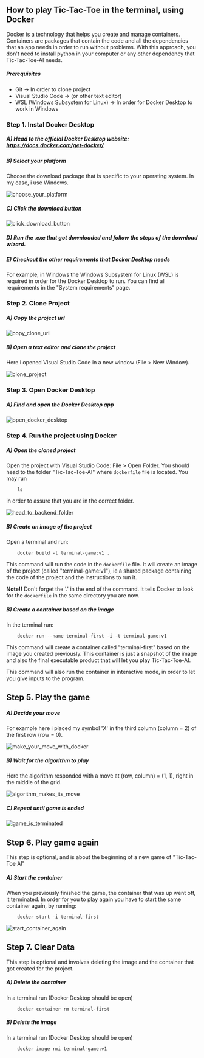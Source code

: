 ## How to play Tic-Tac-Toe in the terminal, using Docker ##

Docker is a technology that helps you create and manage containers. Containers are packages that contain the code and all the dependencies that an app needs in order to run without problems. With this approach, you don't need to install python in your computer or any other dependency that Tic-Tac-Toe-AI needs.

##### Prerequisites #####

- Git -> In order to clone project
- Visual Studio Code -> (or other text editor)
- WSL (Windows Subsystem for Linux) -> In order for Docker Desktop to work in Windows

### Step 1. Instal Docker Desktop ###

##### A) Head to the official Docker Desktop website: https://docs.docker.com/get-docker/ #####

##### B) Select your platform #####

Choose the download package that is specific to your operating system. In my case, i use Windows.

![choose_your_platform](https://github.com/DimosTheocharis/Tic-Tac-Toe-AI/blob/BackendDocumentation/screenshots/how_to_download_docker_desktop/choose_your_platform.png) 

##### C) Click the download button #####

![click_download_button](https://github.com/DimosTheocharis/Tic-Tac-Toe-AI/blob/BackendDocumentation/screenshots/how_to_download_docker_desktop/click_download_button.png) 

##### D) Run the .exe that got downloaded and follow the steps of the download wizard. #####

##### E) Checkout the other requirements that Docker Desktop needs #####

For example, in Windows the Windows Subsystem for Linux (WSL) is required in order for the Docker Desktop to run. You can find all requirements in the "System requirements" page.

### Step 2. Clone Project ###

##### A) Copy the project url #####

![copy_clone_url](https://github.com/DimosTheocharis/Tic-Tac-Toe-AI/blob/BackendDocumentation/screenshots/how_to_run_backend/copy_clone_url.png)  

##### B) Open a text editor and clone the project #####

Here i opened Visual Studio Code in a new window (File > New Window).

![clone_project](https://github.com/DimosTheocharis/Tic-Tac-Toe-AI/blob/BackendDocumentation/screenshots/how_to_run_backend/clone_project.png)  


### Step 3. Open Docker Desktop ###

##### A) Find and open the Docker Desktop app  #####

![open_docker_desktop](https://github.com/DimosTheocharis/Tic-Tac-Toe-AI/blob/BackendDocumentation/screenshots/how_to_run_backend/open_docker_desktop.png)

### Step 4. Run the project using Docker ###

##### A) Open the cloned project #####

Open the project with Visual Studio Code: File > Open Folder. You should head to the folder "Tic-Tac-Toe-AI" where `dockerfile` file is located. You may run 

```
    ls
```

in order to assure that you are in the correct folder.

![head_to_backend_folder](https://github.com/DimosTheocharis/Tic-Tac-Toe-AI/blob/BackendDocumentation/screenshots/how_to_run_backend/head_to_backend_folder_2.png)

##### B) Create an image of the project #####

Open a terminal and run:

```
    docker build -t terminal-game:v1 .
```

This command will run the code in the `dockerfile` file. It will create an image of the project (called "terminal-game:v1"), ie a shared package containing the code of the project and the instructions to run it.

**Note!!** Don't forget the '.' in the end of the command. It tells Docker to look for the `dockerfile` in the same directory you are now.

##### B) Create a container based on the image #####

In the terminal run:

```
    docker run --name terminal-first -i -t terminal-game:v1
```

This command will create a container called "terminal-first" based on the image you created previously. This container is just a snapshot of the image and also the final executable product that will let you play Tic-Tac-Toe-AI.

This command will also run the container in interactive mode, in order to let you give inputs to the program. 

## Step 5. Play the game ##

##### A) Decide your move #####

For example here i placed my symbol 'X' in the third column (column = 2) of the first row (row = 0).

![make_your_move_with_docker](https://github.com/DimosTheocharis/Tic-Tac-Toe-AI/blob/BackendDocumentation/screenshots/how_to_run_backend/make_your_move_with_docker.png)  

##### B) Wait for the algorithm to play #####

Here the algorithm responded with a move at (row, column) = (1, 1), right in the middle of the grid.

![algorithm_makes_its_move](https://github.com/DimosTheocharis/Tic-Tac-Toe-AI/blob/BackendDocumentation/screenshots/how_to_run_backend/algorithm_makes_its_move.png)  

##### C) Repeat until game is ended #####

![game_is_terminated](https://github.com/DimosTheocharis/Tic-Tac-Toe-AI/blob/BackendDocumentation/screenshots/how_to_run_backend/game_is_terminated.png)  

## Step 6. Play game again ##

This step is optional, and is about the beginning of a new game of "Tic-Tac-Toe AI"

##### A) Start the container #####

When you previously finished the game, the container that was up went off, it terminated. In order for you to play again
you have to start the same container again, by running:

```
    docker start -i terminal-first
```

![start_container_again](https://github.com/DimosTheocharis/Tic-Tac-Toe-AI/blob/BackendDocumentation/screenshots/how_to_run_backend/start_container_again.png)  


## Step 7. Clear Data ##

This step is optional and involves deleting the image and the container that got created for the project.

##### A) Delete the container #####

In a terminal run (Docker Desktop should be open)

```
    docker container rm terminal-first
```

##### B) Delete the image #####

In a terminal run (Docker Desktop should be open)

```
    docker image rmi terminal-game:v1
```